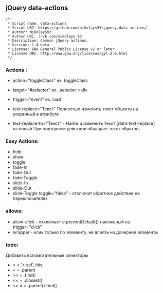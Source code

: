 ## jQuery data-actions
```
/*!
 * Script name: data-actions
 * Script URI: https://github.com/nikolays93/jquery.data-actions/
 * Author: NikolayS93
 * Author URI: //vk.com/nikolays_93
 * Description: Common jQuery actions.
 * Version: 1.4 beta
 * License: GNU General Public License v2 or later
 * License URI: http://www.gnu.org/licenses/gpl-2.0.html
 */
```

### Actions : ###
- action="toggleClass" ex. toggleClass
- target="#selector" ex. .selector > div
- trigger="event" ex. load

- text-replace="Текст" Полностью изменить текст объекта на указанный в атрибуте
- text-replace-to="Текст" - Найти и изменить текст [data-text-replace] на новый
При повторном действии обращает текст обратно.

### Easy Actions: ###
- hide
- show
- toggle
- fade-In
- fade-Out
- fade-Toggle
- slide-In
- slide-Out
- slide-Toggle
toggle="false" - отключит обратное действие на переключателях

### allows: ###
- allow-click - отключает e.preventDefault() наложеный на trigger="click"
- wrapper - клик только по элементу, не влиять на дочерние элементы

### todo: ###
Добавить вспомогательные селекторы
* \>  = '> sel', this
* <   = .parent
* \>> = .find()
* <<  = .closest()
* <>  = > .parent().find()
